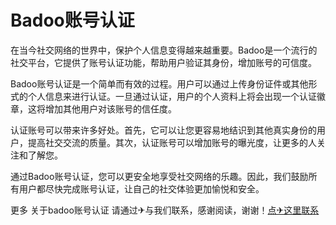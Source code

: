 # Badoo账号认证

在当今社交网络的世界中，保护个人信息变得越来越重要。Badoo是一个流行的社交平台，它提供了账号认证功能，帮助用户验证其身份，增加账号的可信度。

Badoo账号认证是一个简单而有效的过程。用户可以通过上传身份证件或其他形式的个人信息来进行认证。一旦通过认证，用户的个人资料上将会出现一个认证徽章，这将增加其他用户对该账号的信任度。

认证账号可以带来许多好处。首先，它可以让您更容易地结识到其他真实身份的用户，提高社交交流的质量。其次，认证账号可以增加账号的曝光度，让更多的人关注和了解您。

通过Badoo账号认证，您可以更安全地享受社交网络的乐趣。因此，我们鼓励所有用户都尽快完成账号认证，让自己的社交体验更加愉悦和安全。

更多 关于badoo账号认证 请通过✈与我们联系，感谢阅读，谢谢！[点✈这里联系](https://sim.k02.cc)